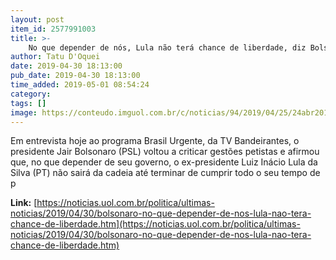 ```yaml
---
layout: post
item_id: 2577991003
title: >-
    No que depender de nós, Lula não terá chance de liberdade, diz Bolsonaro
author: Tatu D'Oquei
date: 2019-04-30 18:13:00
pub_date: 2019-04-30 18:13:00
time_added: 2019-05-01 08:54:24
category: 
tags: []
image: https://conteudo.imguol.com.br/c/noticias/94/2019/04/25/24abr2019---pronunciamento-do-presidente-da-republica-jair-bolsonaro-sobre-reforma-da-previdencia-1556202354930_v2_615x300.jpg
---
```


Em entrevista hoje ao programa Brasil Urgente, da TV Bandeirantes, o presidente Jair Bolsonaro (PSL) voltou a criticar gestões petistas e afirmou que, no que depender de seu governo, o ex-presidente Luiz Inácio Lula da Silva (PT) não sairá da cadeia até terminar de cumprir todo o seu tempo de p

**Link:** [https://noticias.uol.com.br/politica/ultimas-noticias/2019/04/30/bolsonaro-no-que-depender-de-nos-lula-nao-tera-chance-de-liberdade.htm](https://noticias.uol.com.br/politica/ultimas-noticias/2019/04/30/bolsonaro-no-que-depender-de-nos-lula-nao-tera-chance-de-liberdade.htm)

